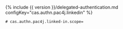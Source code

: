{% include {{ version }}/delegated-authentication.md configKey="cas.authn.pac4j.linkedin" %}

```properties
# cas.authn.pac4j.linked-in.scope=
```
